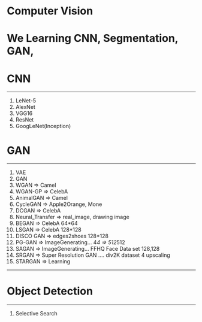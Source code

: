 # Computer Vision

# We Learning CNN, Segmentation, GAN,

# CNN
----------------------------------
1. LeNet-5
2. AlexNet
3. VGG16
4. ResNet
5. GoogLeNet(Inception)


# GAN
----------------------------------
1. VAE
2. GAN
3. WGAN => Camel
4. WGAN-GP => CelebA
5. AnimalGAN => Camel
6. CycleGAN => Apple2Orange, Mone
7. DCGAN => CelebA
8. Neural_Transfer => real_image, drawing image
9. BEGAN => CelebA 64*64
10. LSGAN => CelebA 128*128
11. DISCO GAN => edges2shoes 128*128
12. PG-GAN => ImageGenerating... 4*4 => 512*512
13. SAGAN => ImageGenerating... FFHQ Face Data set 128,128
14. SRGAN => Super Resolution GAN .... div2K dataset 4 upscaling
15. STARGAN => Learning
----------------------------------

# Object Detection
-----------------------------------
1. Selective Search

